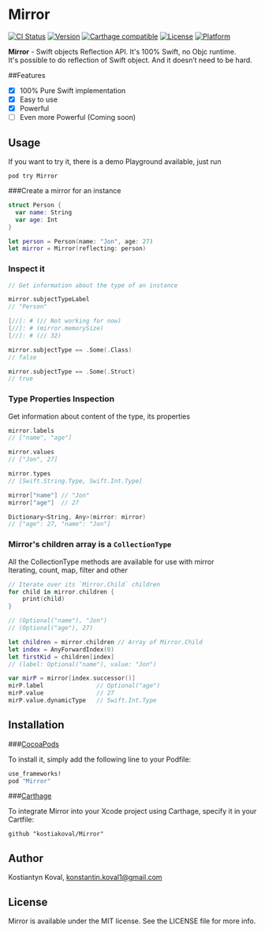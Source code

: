 # Mirror

[![CI Status](http://img.shields.io/travis/kostiakoval/Mirror.svg?style=flat)](https://travis-ci.org/kostiakoval/Mirror)
[![Version](https://img.shields.io/cocoapods/v/Mirror.svg?style=flat)](http://cocoapods.org/pods/Mirror)
[![Carthage compatible](https://img.shields.io/badge/Carthage-compatible-4BC51D.svg?style=flat)](https://github.com/Carthage/Carthage)
[![License](https://img.shields.io/cocoapods/l/Mirror.svg?style=flat)](http://cocoapods.org/pods/Mirror)
[![Platform](https://img.shields.io/cocoapods/p/Mirror.svg?style=flat)](http://cocoapods.org/pods/Mirror)

**Mirror** - Swift objects Reflection API. It's 100% Swift, no Objc runtime.  
It's possible to do reflection of Swift object. And it doesn’t need to be hard.

##Features
- [x] 100% Pure Swift implementation
- [x] Easy to use
- [x] Powerful
- [ ] Even more Powerful (Coming soon)

## Usage
If you want to try it, there is a demo Playground available, just run 

```
pod try Mirror
```

###Create a mirror for an instance   

```swift
struct Person {
  var name: String
  var age: Int
}

let person = Person(name: "Jon", age: 27)
let mirror = Mirror(reflecting: person)
```

### Inspect it

```swift
// Get information about the type of an instance

mirror.subjectTypeLabel
// "Person"

[//]: # (// Not working for now)
[//]: # (mirror.memorySize)
[//]: # (// 32)

mirror.subjectType == .Some(.Class)
// false

mirror.subjectType == .Some(.Struct)
// true
```

### Type Properties Inspection  
Get information about content of the type, its properties

```swift
mirror.labels
// ["name", "age"]

mirror.values
// ["Jon", 27]

mirror.types
// [Swift.String.Type, Swift.Int.Type]

mirror["name"] // "Jon"
mirror["age"]  // 27

Dictionary<String, Any>(mirror: mirror)
// ["age": 27, "name": "Jon"]
```

### Mirror's children array is a `CollectionType`
All the CollectionType methods are available for use with mirror  
Iterating, count, map, filter and other

```swift
// Iterate over its `Mirror.Child` children
for child in mirror.children {
    print(child)
}

// (Optional("name"), "Jon")
// (Optional("age"), 27)

let children = mirror.children // Array of Mirror.Child
let index = AnyForwardIndex(0)
let firstKid = children[index]
// (label: Optional("name"), value: "Jon")

var mirP = mirror[index.successor()]
mirP.label               // Optional("age")
mirP.value               // 27
mirP.value.dynamicType   // Swift.Int.Type
```

## Installation
###[CocoaPods](http://cocoapods.org)

To install it, simply add the following line to your Podfile:

```ruby
use_frameworks!
pod "Mirror"
```

###[Carthage](https://github.com/Carthage/Carthage)

To integrate Mirror into your Xcode project using Carthage, specify it in your Cartfile:

```
github "kostiakoval/Mirror"
```

## Author

Kostiantyn Koval, konstantin.koval1@gmail.com

## License

Mirror is available under the MIT license. See the LICENSE file for more info.
